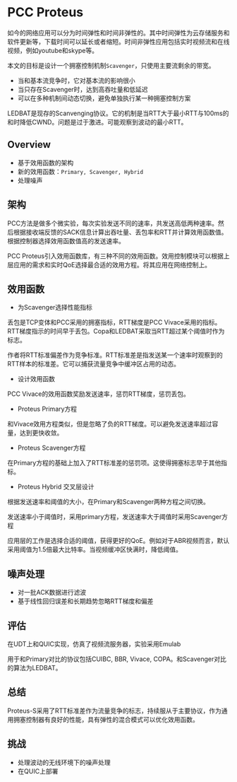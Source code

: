 # PCC Proteus

如今的网络应用可以分为时间弹性和时间非弹性的。其中时间弹性为云存储服务和软件更新等，下载时间可以延长或者缩短。时间非弹性应用包括实时视频流和在线视频，例如youtube和skype等。

本文的目标是设计一个拥塞控制机制`Scavenger`，只使用主要流剩余的带宽。

- 当和基本流竞争时，它对基本流的影响很小
- 当只存在Scavenger时，达到高吞吐量和低延迟
- 可以在多种机制间动态切换，避免单独执行某一种拥塞控制方案

LEDBAT是现存的Scanvenging协议。它的机制是当RTT大于最小RTT与100ms的和时降低CWND。问题是过于激进。可能观察到波动的最小RTT。

## Overview

- 基于效用函数的架构
- 新的效用函数：`Primary, Scavenger, Hybrid`
- 处理噪声

## 架构

PCC方法是做多个微实验，每次实验发送不同的速率，共发送高低两种速率。然后根据接收端反馈的SACK信息计算出吞吐量、丢包率和RTT并计算效用函数值。根据控制器选择效用函数值高的发送速率。

PCC Proteus引入效用函数库，有三种不同的效用函数。效用控制模块可以根据上层应用的需求和实时QoE选择最合适的效用方程。将其应用在网络控制上。

## 效用函数

- 为Scavenger选择性能指标

丢包是TCP变体和PCC采用的拥塞指标，RTT梯度是PCC Vivace采用的指标。RTT梯度指示的时间早于丢包。Copa和LEDBAT采取当RTT超过某个阈值时作为标志。

作者将RTT标准偏差作为竞争标准。RTT标准差是指发送某一个速率时观察到的RTT样本的标准差。它可以捕获流量竞争中缓冲区占用的动态。

- 设计效用函数

PCC Vivace的效用函数奖励发送速率，惩罚RTT梯度，惩罚丢包。

- Proteus Primary方程

和Vivace效用方程类似，但是忽略了负的RTT梯度。可以避免发送速率超过容量，达到更快收敛。

- Proteus Scavenger方程

在Primary方程的基础上加入了RTT标准差的惩罚项。这使得拥塞标志早于其他指标。

- Proteus Hybrid 交叉层设计

根据发送速率和阈值的大小，在Primary和Scavenger两种方程之间切换。

发送速率小于阈值时，采用primary方程，发送速率大于阈值时采用Scavenger方程

应用层的工作是选择合适的阈值，获得更好的QoE。例如对于ABR视频而言，默认采用阈值为1.5倍最大比特率。当视频缓冲区快满时，降低阈值。

## 噪声处理

- 对一批ACK数据进行滤波
- 基于线性回归误差和长期趋势忽略RTT梯度和偏差

## 评估

在UDT上和QUIC实现，仿真了视频流服务器，实验采用Emulab

用于和Primary对比的协议包括CUIBC, BBR, Vivace, COPA。和Scavenger对比的算法为LEDBAT。

## 总结

Proteus-S采用了RTT标准差作为流量竞争的标志，持续服从于主要协议，作为通用拥塞控制器有良好的性能，具有弹性的混合模式可以优化效用函数。

## 挑战

- 处理波动的无线环境下的噪声处理
- 在QUIC上部署






